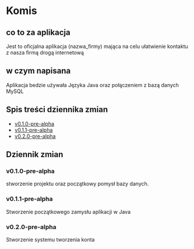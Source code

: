 # Komis
## co to za aplikacja
Jest to oficjalna aplikacja (nazwa_firmy) mająca na celu ułatwienie kontaktu z nasza firmą drogą internetową
## w czym napisana
Aplikacja bedzie używała Języka Java oraz połączeniem z bazą danych MySQL

## Spis treści dziennika zmian
* [v0.1.0-pre-alpha](#v0.1.0-pre-alpha)
* [v0.1.1-pre-alpha](#v0.1.1-pre-alpha)
* [v0.2.0-pre-alpha](#v0.2.0-pre-alpha)
## Dziennik zmian
### v0.1.0-pre-alpha
stworzenie projektu oraz początkowy pomysł bazy danych.
### v0.1.1-pre-alpha
Stworzenie początkowego zamysłu aplikacji w Java
### v0.2.0-pre-alpha
Stworzenie systemu tworzenia konta
